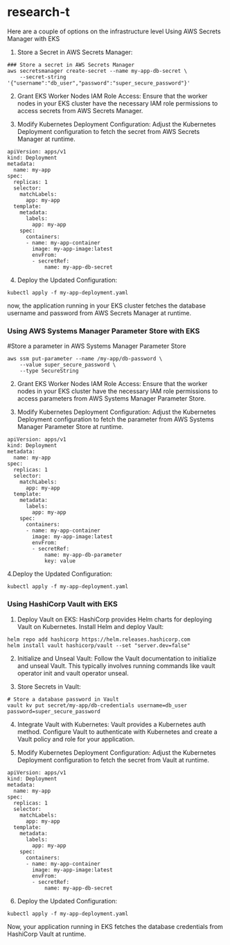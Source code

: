 # research-t
Here are a couple of options on the infrastructure level
 Using AWS Secrets Manager with EKS
1. Store a Secret in AWS Secrets Manager:
```
### Store a secret in AWS Secrets Manager
aws secretsmanager create-secret --name my-app-db-secret \
    --secret-string '{"username":"db_user","password":"super_secure_password"}'
```
2. Grant EKS Worker Nodes IAM Role Access:
Ensure that the worker nodes in your EKS cluster have the necessary IAM role permissions to access secrets from AWS Secrets Manager.

3. Modify Kubernetes Deployment Configuration:
Adjust the Kubernetes Deployment configuration to fetch the secret from AWS Secrets Manager at runtime.

```
apiVersion: apps/v1
kind: Deployment
metadata:
  name: my-app
spec:
  replicas: 1
  selector:
    matchLabels:
      app: my-app
  template:
    metadata:
      labels:
        app: my-app
    spec:
      containers:
      - name: my-app-container
        image: my-app-image:latest
        envFrom:
        - secretRef:
            name: my-app-db-secret
```
4. Deploy the Updated Configuration:
```
kubectl apply -f my-app-deployment.yaml
```
now, the application running in your EKS cluster fetches the database username and password from AWS Secrets Manager at runtime.


### Using AWS Systems Manager Parameter Store with EKS
 #Store a parameter in AWS Systems Manager Parameter Store
```
aws ssm put-parameter --name /my-app/db-password \
    --value super_secure_password \
    --type SecureString
```
2. Grant EKS Worker Nodes IAM Role Access:
Ensure that the worker nodes in your EKS cluster have the necessary IAM role permissions to access parameters from AWS Systems Manager Parameter Store.

3. Modify Kubernetes Deployment Configuration:
Adjust the Kubernetes Deployment configuration to fetch the parameter from AWS Systems Manager Parameter Store at runtime.
```
apiVersion: apps/v1
kind: Deployment
metadata:
  name: my-app
spec:
  replicas: 1
  selector:
    matchLabels:
      app: my-app
  template:
    metadata:
      labels:
        app: my-app
    spec:
      containers:
      - name: my-app-container
        image: my-app-image:latest
        envFrom:
        - secretRef:
            name: my-app-db-parameter
            key: value
```
4.Deploy the Updated Configuration:
```
kubectl apply -f my-app-deployment.yaml
```

### Using HashiCorp Vault with EKS
1. Deploy Vault on EKS:
HashiCorp provides Helm charts for deploying Vault on Kubernetes. Install Helm and deploy Vault:
```
helm repo add hashicorp https://helm.releases.hashicorp.com
helm install vault hashicorp/vault --set "server.dev=false"
```
2. Initialize and Unseal Vault:
Follow the Vault documentation to initialize and unseal Vault. This typically involves running commands like vault operator init and vault operator unseal.

3. Store Secrets in Vault:
```
# Store a database password in Vault
vault kv put secret/my-app/db-credentials username=db_user password=super_secure_password
```
4. Integrate Vault with Kubernetes:
Vault provides a Kubernetes auth method. Configure Vault to authenticate with Kubernetes and create a Vault policy and role for your application.

5. Modify Kubernetes Deployment Configuration:
Adjust the Kubernetes Deployment configuration to fetch the secret from Vault at runtime.
```
apiVersion: apps/v1
kind: Deployment
metadata:
  name: my-app
spec:
  replicas: 1
  selector:
    matchLabels:
      app: my-app
  template:
    metadata:
      labels:
        app: my-app
    spec:
      containers:
      - name: my-app-container
        image: my-app-image:latest
        envFrom:
        - secretRef:
            name: my-app-db-secret
```
6. Deploy the Updated Configuration:
```
kubectl apply -f my-app-deployment.yaml
```
Now, your application running in EKS fetches the database credentials from HashiCorp Vault at runtime.

